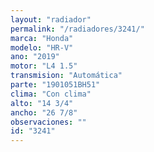 ```yaml
---
layout: "radiador"
permalink: "/radiadores/3241/"
marca: "Honda"
modelo: "HR-V"
ano: "2019"
motor: "L4 1.5"
transmision: "Automática"
parte: "1901051BH51"
clima: "Con clima"
alto: "14 3/4"
ancho: "26 7/8"
observaciones: ""
id: "3241"
---
```


